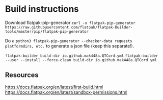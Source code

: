 # Build instructions

Download flatpak-pip-generator
`curl -o flatpak-pip-generator https://raw.githubusercontent.com/flatpak/flatpak-builder-tools/master/pip/flatpak-pip-generator`

Do a `python3 flatpak-pip-generator --checker-data requests platformdirs, etc.` to generate a json file (keep this separate!).

`flatpak-builder build-dir io.github.mak448a.QTCord.yml`
`flatpak-builder --user --install --force-clean build-dir io.github.mak448a.QTCord.yml`

## Resources
https://docs.flatpak.org/en/latest/first-build.html
https://docs.flatpak.org/en/latest/sandbox-permissions.html
